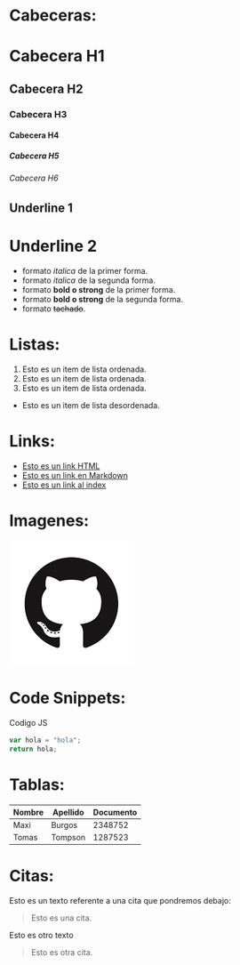 # Cabeceras:
# Cabecera H1
## Cabecera H2
### Cabecera H3
#### Cabecera H4
##### Cabecera H5
###### Cabecera H6

Underline 1
-----------
Underline 2
===========

- formato *italica* de la primer forma. 
- formato _italica_ de la segunda forma.
- formato **bold o strong** de la primer forma.
- formato __bold o strong__ de la segunda forma.
- formato ~~tachado~~.

# Listas:

1. Esto es un item de lista ordenada.
2. Esto es un item de lista ordenada.
3. Esto es un item de lista ordenada.
- Esto es un item de lista desordenada.

# Links:
- <a href="https://www.google.com">Esto es un link HTML</a>
- [Esto es un link en Markdown](https://www.google.com)
- [Esto es un link al index](index.html)

# Imagenes:
![Logo Github](Logo-Github.png)

# Code Snippets:
Codigo JS
```Javascript
var hola = "hola";
return hola;
```
# Tablas:
| Nombre | Apellido | Documento |
| ------ | -------- | --------- |
| Maxi   | Burgos   | 2348752   |
| Tomas  | Tompson  | 1287523   |

# Citas:
Esto es un texto referente a una cita que pondremos debajo:
> Esto es una cita.

Esto es otro texto 

>Esto es otra cita. 

